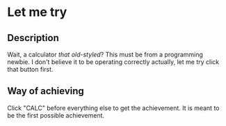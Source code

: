 # Let me try

## Description

Wait, a calculator *that old-styled*? This must be from a programming newbie. I don't believe it to be operating correctly actually, let me try click that button first.

## Way of achieving

Click "CALC" before everything else to get the achievement. It is meant to be the first possible achievement.
